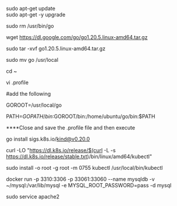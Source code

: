 sudo apt-get update  
sudo apt-get -y upgrade

sudo rm /usr/bin/go

wget https://dl.google.com/go/go1.20.5.linux-amd64.tar.gz

sudo tar -xvf go1.20.5.linux-amd64.tar.gz   

sudo mv go /usr/local  

cd ~

vi .profile

#add the following

GOROOT=/usr/local/go

PATH=$GOPATH/bin:$GOROOT/bin:/home/ubuntu/go/bin:$PATH


****Close and save the .profile file and then execute

go install sigs.k8s.io/kind@v0.20.0

curl -LO "https://dl.k8s.io/release/$(curl -L -s https://dl.k8s.io/release/stable.txt)/bin/linux/amd64/kubectl"

sudo install -o root -g root -m 0755 kubectl /usr/local/bin/kubectl

docker run -p 3310:3306 -p 33061:33060 --name mysqldb -v ~/mysql:/var/lib/mysql -e MYSQL_ROOT_PASSWORD=pass -d mysql

sudo service apache2

